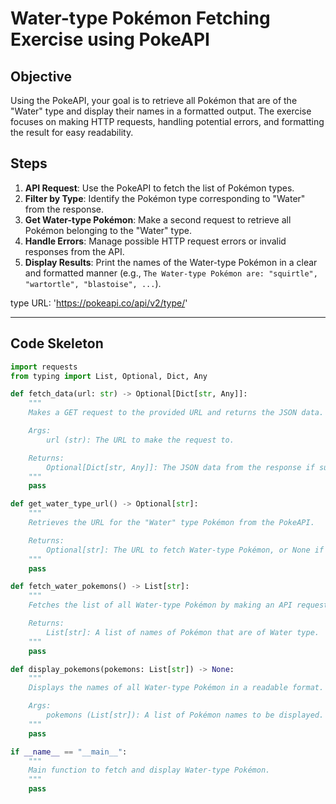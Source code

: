 # Water-type Pokémon Fetching Exercise using PokeAPI

## Objective

Using the PokeAPI, your goal is to retrieve all Pokémon that are of the "Water" type and display their names in a formatted output. The exercise focuses on making HTTP requests, handling potential errors, and formatting the result for easy readability.

## Steps

1. **API Request**: Use the PokeAPI to fetch the list of Pokémon types.
2. **Filter by Type**: Identify the Pokémon type corresponding to "Water" from the response.
3. **Get Water-type Pokémon**: Make a second request to retrieve all Pokémon belonging to the "Water" type.
4. **Handle Errors**: Manage possible HTTP request errors or invalid responses from the API.
5. **Display Results**: Print the names of the Water-type Pokémon in a clear and formatted manner (e.g., `The Water-type Pokémon are: "squirtle", "wartortle", "blastoise", ...`).

type URL: 'https://pokeapi.co/api/v2/type/'

---

## Code Skeleton

```python
import requests
from typing import List, Optional, Dict, Any

def fetch_data(url: str) -> Optional[Dict[str, Any]]:
    """
    Makes a GET request to the provided URL and returns the JSON data.

    Args:
        url (str): The URL to make the request to.

    Returns:
        Optional[Dict[str, Any]]: The JSON data from the response if successful, or None in case of an error.
    """
    pass

def get_water_type_url() -> Optional[str]:
    """
    Retrieves the URL for the "Water" type Pokémon from the PokeAPI.

    Returns:
        Optional[str]: The URL to fetch Water-type Pokémon, or None if not found or error occurs.
    """
    pass

def fetch_water_pokemons() -> List[str]:
    """
    Fetches the list of all Water-type Pokémon by making an API request.

    Returns:
        List[str]: A list of names of Pokémon that are of Water type.
    """
    pass

def display_pokemons(pokemons: List[str]) -> None:
    """
    Displays the names of all Water-type Pokémon in a readable format.

    Args:
        pokemons (List[str]): A list of Pokémon names to be displayed.
    """
    pass

if __name__ == "__main__":
    """
    Main function to fetch and display Water-type Pokémon.
    """
    pass
```

